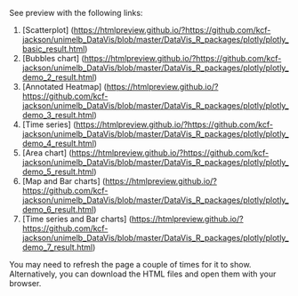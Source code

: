 See preview with the following links:

1. [Scatterplot] (https://htmlpreview.github.io/?https://github.com/kcf-jackson/unimelb_DataVis/blob/master/DataVis_R_packages/plotly/plotly_basic_result.html)
2. [Bubbles chart] (https://htmlpreview.github.io/?https://github.com/kcf-jackson/unimelb_DataVis/blob/master/DataVis_R_packages/plotly/plotly_demo_2_result.html)
3. [Annotated Heatmap] (https://htmlpreview.github.io/?https://github.com/kcf-jackson/unimelb_DataVis/blob/master/DataVis_R_packages/plotly/plotly_demo_3_result.html)
4. [Time series] (https://htmlpreview.github.io/?https://github.com/kcf-jackson/unimelb_DataVis/blob/master/DataVis_R_packages/plotly/plotly_demo_4_result.html)
5. [Area chart] (https://htmlpreview.github.io/?https://github.com/kcf-jackson/unimelb_DataVis/blob/master/DataVis_R_packages/plotly/plotly_demo_5_result.html)
6. [Map and Bar charts] (https://htmlpreview.github.io/?https://github.com/kcf-jackson/unimelb_DataVis/blob/master/DataVis_R_packages/plotly/plotly_demo_6_result.html)
7. [Time series and Bar charts] (https://htmlpreview.github.io/?https://github.com/kcf-jackson/unimelb_DataVis/blob/master/DataVis_R_packages/plotly/plotly_demo_7_result.html)

You may need to refresh the page a couple of times for it to show.
Alternatively, you can download the HTML files and open them with your browser.